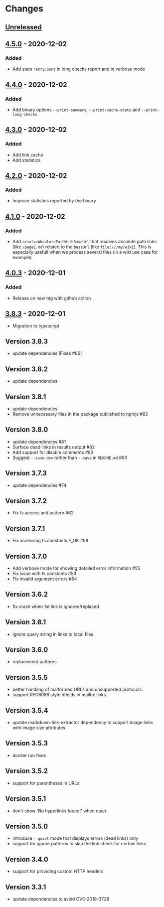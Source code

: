 # Changes

## [Unreleased][]

## [4.5.0][] - 2020-12-02

### Added

- Add stats `retryCount` in long checks report and in verbose mode

## [4.4.0][] - 2020-12-02

### Added

- Add binary options `--print-summary`, `--print-cache-stats` and `--print-long-checks`

## [4.3.0][] - 2020-12-02

### Added

- Add link cache
- Add statistics

## [4.2.0][] - 2020-12-02

### Added

- Improve statistics reported by the binary

## [4.1.0][] - 2020-12-02

### Added

- Add `resolveAbsolutePathWithBaseUrl` that resolves absolute path links (like `/page1.md`) related to the `baseUrl` (like `file:///my/wiki`). This is especially usefull when we process several files (in a wiki use case for example).

## [4.0.3][] - 2020-12-01

### Added

- Release on new tag with github action

## [3.8.3][] - 2020-12-01

- Migration to typescript

## Version 3.8.3

* update dependencies (Fixes #86)

## Version 3.8.2

* update dependencies

## Version 3.8.1

* update dependencies
* Remove unnecessary files in the package published to npmjs #92

## Version 3.8.0

* update dependencies #81
* Surface dead links in results output #82
* Add support for disable comments #83
* Suggest `--save-dev` rather than `--save` in `README.md` #63

## Version 3.7.3

* update dependencies #74

## Version 3.7.2

* Fix fs access anti pattern #62

## Version 3.7.1

* Fix accessing fs.constants.F_OK #58

## Version 3.7.0

* Add verbose mode for showing detailed error information #55
* Fix issue with fs constants #53
* Fix invalid argument errors #54

## Version 3.6.2

* fix crash when 1st link is ignored/replaced

## Version 3.6.1

* ignore query string in links to local files

## Version 3.6.0

* replacement patterns

## Version 3.5.5

* better handling of malformed URLs and unsupported protocols.
* support RFC6068 style hfields in mailto: links.

## Version 3.5.4

* update markdown-link-extractor dependency to support image links with image size attributes

## Version 3.5.3

* docker run fixes

## Version 3.5.2

* support for parentheses in URLs

## Version 3.5.1

* don't show 'No hyperlinks found!' when quiet

## Version 3.5.0

* introduce `--quiet` mode that displays errors (dead links) only
* support for ignore patterns to skip the link check for certain links

## Version 3.4.0

* support for providing custom HTTP headers

## Version 3.3.1

* update dependencies to avoid CVE-2018-3728


[Unreleased]: https://github.com/boillodmanuel/markdown-link-check/compare/v4.5.0...HEAD
[4.5.0]: https://github.com/boillodmanuel/markdown-link-check/compare/v4.4.0...v4.5.0
[4.4.0]: https://github.com/boillodmanuel/markdown-link-check/compare/v4.3.0...v4.4.0
[4.3.0]: https://github.com/boillodmanuel/markdown-link-check/compare/v4.2.0...v4.3.0
[4.2.0]: https://github.com/boillodmanuel/markdown-link-check/compare/v4.1.0...v4.2.0
[4.1.0]: https://github.com/boillodmanuel/markdown-link-check/compare/v4.0.3...v4.1.0
[4.0.3]: https://github.com/boillodmanuel/markdown-link-check/compare/v4.0.2...v4.0.3
[4.0.2]: https://github.com/boillodmanuel/markdown-link-check/compare/v4.0.1...v4.0.2
[4.0.1]: https://github.com/boillodmanuel/markdown-link-check/compare/v4.0.0...v4.0.1
[4.0.0]: https://github.com/boillodmanuel/markdown-link-check/compare/v3.8.3...v4.0.0
[3.8.3]: https://github.com/boillodmanuel/markdown-link-check/tree/v3.8.3